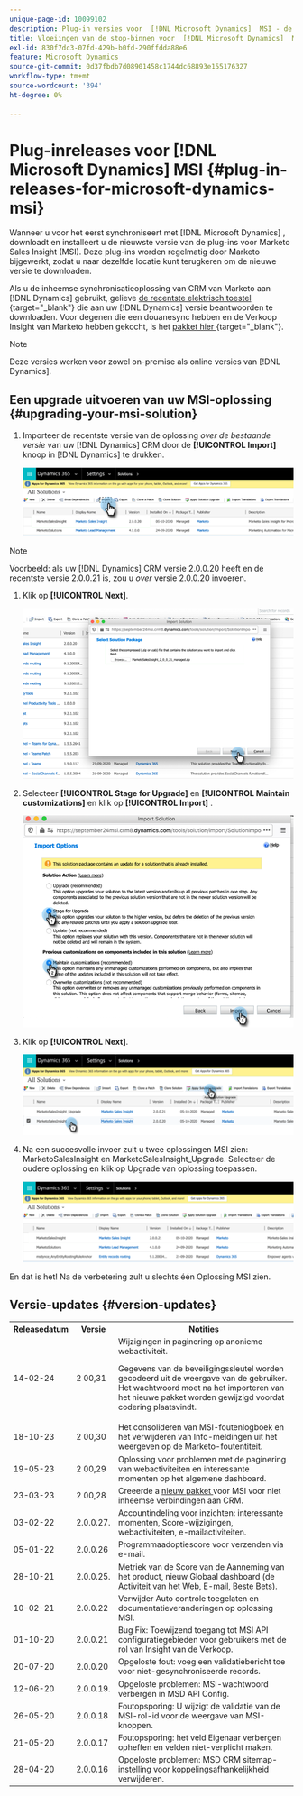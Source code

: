 ```yaml
---
unique-page-id: 10099102
description: Plug-in versies voor  [!DNL Microsoft Dynamics]  MSI - de Documentatie van Marketo - de Documentatie van het Product
title: Vloeiingen van de stop-binnen voor  [!DNL Microsoft Dynamics]  MSI
exl-id: 830f7dc3-07fd-429b-b0fd-290ffdda88e6
feature: Microsoft Dynamics
source-git-commit: 0d37fbdb7d08901458c1744dc68893e155176327
workflow-type: tm+mt
source-wordcount: '394'
ht-degree: 0%

---
```


# Plug-inreleases voor [!DNL Microsoft Dynamics] MSI {#plug-in-releases-for-microsoft-dynamics-msi}

Wanneer u voor het eerst synchroniseert met [!DNL Microsoft Dynamics] , downloadt en installeert u de nieuwste versie van de plug-ins voor Marketo Sales Insight (MSI). Deze plug-ins worden regelmatig door Marketo bijgewerkt, zodat u naar dezelfde locatie kunt terugkeren om de nieuwe versie te downloaden.

Als u de inheemse synchronisatieoplossing van CRM van Marketo aan [!DNL Dynamics] gebruikt, gelieve [ de recentste elektrisch toestel ](/help/marketo/product-docs/marketo-sales-insight/msi-for-microsoft-dynamics/installing/download-the-marketo-sales-insight-solution-for-microsoft-dynamics.md){target="_blank"} die aan uw [!DNL Dynamics] versie beantwoorden te downloaden. Voor degenen die een douanesync hebben en de Verkoop Insight van Marketo hebben gekocht, is het [ pakket hier ](https://mktg-cdn.marketo.com/community/MarketoSalesInsight_NonNative.zip){target="_blank"}.

>[!NOTE]
>
>Deze versies werken voor zowel on-premise als online versies van [!DNL Dynamics].

## Een upgrade uitvoeren van uw MSI-oplossing {#upgrading-your-msi-solution}

1. Importeer de recentste versie van de oplossing _over de bestaande versie_ van uw [!DNL Dynamics] CRM door de **[!UICONTROL Import]** knoop in [!DNL Dynamics] te drukken.

   ![](assets/plug-in-releases-for-microsoft-dynamics-msi-1.png)

>[!NOTE]
>
>Voorbeeld: als uw [!DNL Dynamics] CRM versie 2.0.0.20 heeft en de recentste versie 2.0.0.21 is, zou u _over_ versie 2.0.0.20 invoeren.

1. Klik op **[!UICONTROL Next]**.

   ![](assets/plug-in-releases-for-microsoft-dynamics-msi-2.png)

1. Selecteer **[!UICONTROL Stage for Upgrade]** en **[!UICONTROL Maintain customizations]** en klik op **[!UICONTROL Import]** .

   ![](assets/plug-in-releases-for-microsoft-dynamics-msi-3.png)

1. Klik op **[!UICONTROL Next]**.

   ![](assets/plug-in-releases-for-microsoft-dynamics-msi-4.png)

1. Na een succesvolle invoer zult u twee oplossingen MSI zien: MarketoSalesInsight en MarketoSalesInsight_Upgrade. Selecteer de oudere oplossing en klik op Upgrade van oplossing toepassen.

   ![](assets/plug-in-releases-for-microsoft-dynamics-msi-5.png)

En dat is het! Na de verbetering zult u slechts één Oplossing MSI zien.

## Versie-updates {#version-updates}

<table> 
 <tbody> 
  <tr> 
   <th>Releasedatum</th> 
   <th>Versie</th> 
   <th>Notities</th> 
  </tr>
  <tr> 
   <td>14-02-24</td> 
   <td>2 00,31</td> 
   <td>Wijzigingen in paginering op anonieme webactiviteit.
   <p>
   Gegevens van de beveiligingssleutel worden gecodeerd uit de weergave van de gebruiker. Het wachtwoord moet na het importeren van het nieuwe pakket worden gewijzigd voordat codering plaatsvindt.</td> 
  </tr>
  <tr> 
   <td>18-10-23</td> 
   <td>2 00,30</td> 
   <td>Het consolideren van MSI-foutenlogboek en het verwijderen van Info-meldingen uit het weergeven op de Marketo-foutentiteit.</td> 
  </tr>
  <tr> 
   <td>19-05-23</td> 
   <td>2 00,29</td> 
   <td>Oplossing voor problemen met de paginering van webactiviteiten en interessante momenten op het algemene dashboard.</td> 
  </tr>
  <tr> 
   <td>23-03-23</td> 
   <td>2 00,28</td> 
   <td>Creeerde a <a href="https://mktg-cdn.marketo.com/community/MarketoSalesInsight_NonNative.zip"> nieuw pakket </a> voor MSI voor niet inheemse verbindingen aan CRM.</td> 
  </tr>
  <tr> 
   <td>03-02-22</td> 
   <td>2.0.0.27.</td> 
   <td>Accountindeling voor inzichten: interessante momenten, Score-wijzigingen, webactiviteiten, e-mailactiviteiten.</td> 
  </tr>
  <tr> 
   <td>05-01-22</td> 
   <td>2.0.0.26</td> 
   <td>Programmaadoptiescore voor verzenden via e-mail.</td> 
  </tr>
  <tr> 
   <td>28-10-21</td> 
   <td>2.0.0.25.</td> 
   <td>Metriek van de Score van de Aanneming van het product, nieuw Globaal dashboard (de Activiteit van het Web, E-mail, Beste Bets).</td> 
  </tr>
  <tr> 
   <td>10-02-21</td> 
   <td>2.0.0.22</td> 
   <td>Verwijder Auto controle toegelaten en documentatieveranderingen op oplossing MSI.</td> 
  </tr>
  <tr> 
   <td>01-10-20</td> 
   <td>2.0.0.21</td> 
   <td>Bug Fix: Toewijzend toegang tot MSI API configuratiegebieden voor gebruikers met de rol van Insight van de Verkoop.</td> 
  </tr> 
  <tr> 
   <td>20-07-20</td> 
   <td>2.0.0.20</td> 
   <td>Opgeloste fout: voeg een validatiebericht toe voor niet-gesynchroniseerde records.</td> 
  </tr> 
  <tr> 
   <td>12-06-20</td> 
   <td>2.0.0.19.</td> 
   <td>Opgeloste problemen: MSI-wachtwoord verbergen in MSD API Config.</td> 
  </tr> 
  <tr> 
   <td>26-05-20</td> 
   <td>2.0.0.18</td> 
   <td>Foutopsporing: U wijzigt de validatie van de MSI-rol-id voor de weergave van MSI-knoppen.</td> 
  </tr> 
  <tr> 
   <td>21-05-20</td> 
   <td>2.0.0.17</td> 
   <td>Foutopsporing: het veld Eigenaar verbergen opheffen en velden niet-verplicht maken.</td> 
  </tr> 
  <tr> 
   <td>28-04-20</td> 
   <td>2.0.0.16</td> 
   <td>Opgeloste problemen: MSD CRM sitemap-instelling voor koppelingsafhankelijkheid verwijderen.</td> 
  </tr> 
 </tbody> 
</table>
